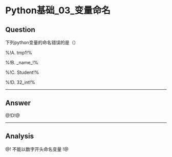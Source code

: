 # Python基础_03_变量命名


## Question
下列python变量的命名错误的是（）

%!A. tmp1!%

%!B. \_name\_!%

%!C. Student!%

%!D. 32_int!%

----

## Answer
@!D!@

----

## Analysis
@!
不能以数字开头命名变量
!@
